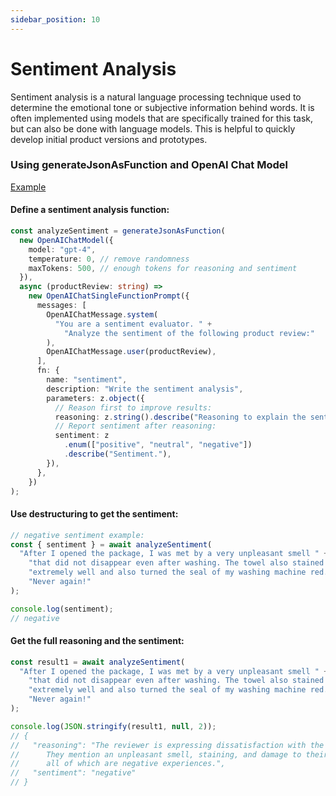 ```yaml
---
sidebar_position: 10
---
```


# Sentiment Analysis

Sentiment analysis is a natural language processing technique used to determine the emotional tone or subjective information behind words.
It is often implemented using models that are specifically trained for this task, but can also be done with language models.
This is helpful to quickly develop initial product versions and prototypes.

### Using generateJsonAsFunction and OpenAI Chat Model

[Example](https://github.com/lgrammel/ai-utils.js/blob/main/examples/basic/src/recipes/sentiment-analysis.ts)

#### Define a sentiment analysis function:

```ts
const analyzeSentiment = generateJsonAsFunction(
  new OpenAIChatModel({
    model: "gpt-4",
    temperature: 0, // remove randomness
    maxTokens: 500, // enough tokens for reasoning and sentiment
  }),
  async (productReview: string) =>
    new OpenAIChatSingleFunctionPrompt({
      messages: [
        OpenAIChatMessage.system(
          "You are a sentiment evaluator. " +
            "Analyze the sentiment of the following product review:"
        ),
        OpenAIChatMessage.user(productReview),
      ],
      fn: {
        name: "sentiment",
        description: "Write the sentiment analysis",
        parameters: z.object({
          // Reason first to improve results:
          reasoning: z.string().describe("Reasoning to explain the sentiment."),
          // Report sentiment after reasoning:
          sentiment: z
            .enum(["positive", "neutral", "negative"])
            .describe("Sentiment."),
        }),
      },
    })
);
```

#### Use destructuring to get the sentiment:

```ts
// negative sentiment example:
const { sentiment } = await analyzeSentiment(
  "After I opened the package, I was met by a very unpleasant smell " +
    "that did not disappear even after washing. The towel also stained " +
    "extremely well and also turned the seal of my washing machine red. " +
    "Never again!"
);

console.log(sentiment);
// negative
```

#### Get the full reasoning and the sentiment:

```ts
const result1 = await analyzeSentiment(
  "After I opened the package, I was met by a very unpleasant smell " +
    "that did not disappear even after washing. The towel also stained " +
    "extremely well and also turned the seal of my washing machine red. " +
    "Never again!"
);

console.log(JSON.stringify(result1, null, 2));
// {
//   "reasoning": "The reviewer is expressing dissatisfaction with the product.
//      They mention an unpleasant smell, staining, and damage to their washing machine,
//      all of which are negative experiences.",
//   "sentiment": "negative"
// }
```
